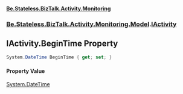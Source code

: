 #### [Be.Stateless.BizTalk.Activity.Monitoring](README.md 'README')
### [Be.Stateless.BizTalk.Activity.Monitoring.Model](Be.Stateless.BizTalk.Activity.Monitoring.Model.md 'Be.Stateless.BizTalk.Activity.Monitoring.Model').[IActivity](IActivity.md 'Be.Stateless.BizTalk.Activity.Monitoring.Model.IActivity')

## IActivity.BeginTime Property

```csharp
System.DateTime BeginTime { get; set; }
```

#### Property Value
[System.DateTime](https://docs.microsoft.com/en-us/dotnet/api/System.DateTime 'System.DateTime')
